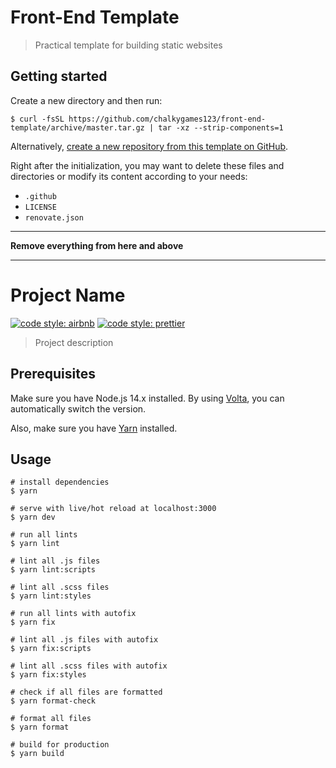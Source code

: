 # Front-End Template

> Practical template for building static websites

## Getting started

Create a new directory and then run:

```shell
$ curl -fsSL https://github.com/chalkygames123/front-end-template/archive/master.tar.gz | tar -xz --strip-components=1
```

Alternatively, [create a new repository from this template on GitHub](https://github.com/chalkygames123/front-end-template/generate).

Right after the initialization, you may want to delete these files and directories or modify its content according to your needs:

- `.github`
- `LICENSE`
- `renovate.json`

---

**Remove everything from here and above**

---

# Project Name

[![code style: airbnb](https://img.shields.io/badge/code_style-airbnb-ff5a5f?logo=airbnb&logoColor=fff)](https://github.com/airbnb/javascript)
[![code style: prettier](https://img.shields.io/badge/code_style-prettier-ff69b4?logo=prettier&logoColor=fff)](https://github.com/prettier/prettier)

> Project description

## Prerequisites

Make sure you have Node.js 14.x installed. By using [Volta](https://volta.sh/), you can automatically switch the version.

Also, make sure you have [Yarn](https://classic.yarnpkg.com) installed.

## Usage

```shell
# install dependencies
$ yarn

# serve with live/hot reload at localhost:3000
$ yarn dev

# run all lints
$ yarn lint

# lint all .js files
$ yarn lint:scripts

# lint all .scss files
$ yarn lint:styles

# run all lints with autofix
$ yarn fix

# lint all .js files with autofix
$ yarn fix:scripts

# lint all .scss files with autofix
$ yarn fix:styles

# check if all files are formatted
$ yarn format-check

# format all files
$ yarn format

# build for production
$ yarn build
```
